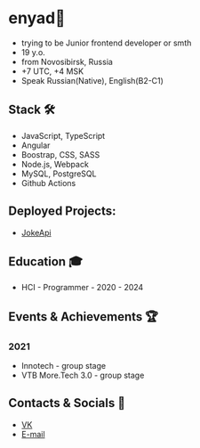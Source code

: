 # enyad👋
- trying to be Junior frontend developer or smth
- 19 y.o.
- from Novosibirsk, Russia
- +7 UTC, +4 MSK
- Speak Russian(Native), English(B2-C1)

## Stack 🛠️
- JavaScript, TypeScript
- Angular
- Boostrap, CSS, SASS
- Node.js, Webpack
- MySQL, PostgreSQL
- Github Actions

## Deployed Projects:
- [JokeApi](https://enyaaad.github.io/joke-api/)

## Education 🎓
- HCI - Programmer - 2020 - 2024


## Events & Achievements 🏆
### 2021
- Innotech - group stage
- VTB More.Tech 3.0 - group stage

## Contacts & Socials 📮
- [VK](https://vk.com/enyaaad)
- [E-mail](mailto://enindima1@gmail.com)
